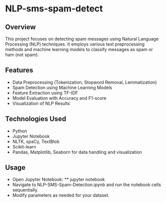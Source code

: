 # NLP-sms-spam-detect
## Overview
This project focuses on detecting spam messages using Natural Language Processing (NLP) techniques. It employs various text preprocessing methods and machine learning models to classify messages as spam or ham (not spam).
## Features
* Data Preprocessing (Tokenization, Stopword Removal, Lemmatization)
* Spam Detection using Machine Learning Models
* Feature Extraction using TF-IDF
* Model Evaluation with Accuracy and F1-score
* Visualization of NLP Results
## Technologies Used
* Python
* Jupyter Notebook
* NLTK, spaCy, TextBlob
* Scikit-learn
* Pandas, Matplotlib, Seaborn for data handling and visualization
## Usage
* Open Jupyter Notebook:
** jupyter notebook
* Navigate to NLP-SMS-Spam-Detection.ipynb and run the notebook cells sequentially.
* Modify parameters as needed for your dataset.

